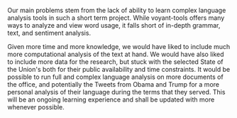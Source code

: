 Our main problems stem from the lack of ability to learn complex language analysis tools in such a short term project. While voyant-tools offers many ways to analyze and view word usage, it falls short of in-depth grammar, text, and sentiment analysis.

Given more time and more knowledge, we would have liked to include much more computational analysis of the text at hand. We would have also liked to include more data for the research, but stuck with the selected State of the Union's both for their public availability and time constraints. It would be possible to run full and complex language analysis on more documents of the office, and potentially the Tweets from Obama and Trump for a more personal analysis of their language during the terms that they served. This will be an ongoing learning experience and shall be updated with more whenever possible. 
